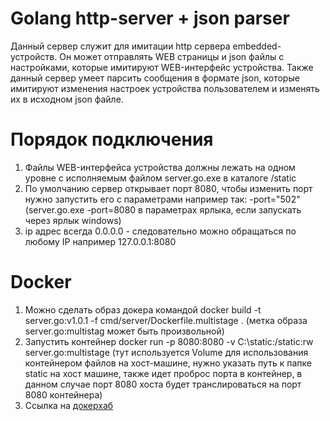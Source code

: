 # Golang http-server + json parser
Данный сервер служит для имитации http сервера embedded-устройств. Он может отправлять WEB страницы и json файлы с настройками, которые имитируют WEB-интерфейс устройства. Также данный сервер умеет парсить сообщения в формате json, которые имитируют изменения настроек устройства пользователем и изменять их в исходном json файле.

Порядок подключения
===================
1. Файлы WEB-интерфейса устройства должны лежать на одном уровне с исполняемым файлом server.go.exe в каталоге /static
2. По умолчанию сервер открывает порт 8080, чтобы изменить порт нужно запустить его с параметрами например так: -port="502" (server.go.exe -port=8080 в параметрах ярлыка, если запускать через ярлык windows)
3. ip адрес всегда 0.0.0.0 - следовательно можно обращаться по любому IP например 127.0.0.1:8080

Docker
===================
1. Можно сделать образ докера командой docker build -t server.go:v1.0.1 -f cmd/server/Dockerfile.multistage . (метка образа server.go:multistag может быть произвольной)
2. Запустить контейнер docker run -p 8080:8080 -v C:\static:/static:rw server.go:multistage (тут используется Volume для использования контейнером файлов на хост-машине,
нужно указать путь к папке static на хост машине, также идет проброс порта в контейнер, в данном случае порт 8080 хоста будет транслироваться на порт 8080 контейнера)
3. Ссылка на [докерхаб](https://hub.docker.com/repository/docker/xetzerdocker/server_go_docker/general)

